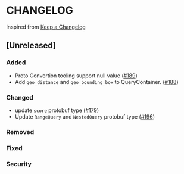 # CHANGELOG

Inspired from [Keep a Changelog](https://keepachangelog.com/en/1.0.0/)

## [Unreleased]
### Added
- Proto Convertion tooling support null value ([#189](https://github.com/opensearch-project/opensearch-protobufs/pull/189))
- Add `geo_distance` and `geo_bounding_box` to QueryContainer. ([#188](https://github.com/opensearch-project/opensearch-protobufs/pull/188))

### Changed
- update `score` protobuf type ([#179](https://github.com/opensearch-project/opensearch-protobufs/pull/179))
- Update `RangeQuery` and `NestedQuery` protobuf type ([#196](https://github.com/opensearch-project/opensearch-protobufs/pull/196))

### Removed

### Fixed

### Security
